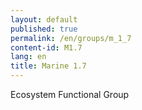 ```yaml
---
layout: default
published: true
permalink: /en/groups/m_1_7
content-id: M1.7
lang: en
title: Marine 1.7
---
```


Ecosystem Functional Group
